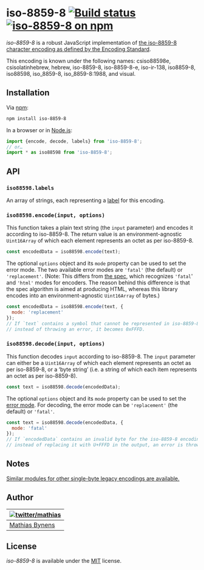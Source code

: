 # iso-8859-8 [![Build status](https://github.com/mathiasbynens/iso-8859-8/workflows/run-checks/badge.svg)](https://github.com/mathiasbynens/iso-8859-8/actions?query=workflow%3Arun-checks) [![iso-8859-8 on npm](https://img.shields.io/npm/v/iso-8859-8)](https://www.npmjs.com/package/iso-8859-8)

_iso-8859-8_ is a robust JavaScript implementation of [the iso-8859-8 character encoding as defined by the Encoding Standard](https://encoding.spec.whatwg.org/#iso-8859-8).

This encoding is known under the following names: csiso88598e, csisolatinhebrew, hebrew, iso-8859-8, iso-8859-8-e, iso-ir-138, iso8859-8, iso88598, iso_8859-8, iso_8859-8:1988, and visual.

## Installation

Via [npm](https://www.npmjs.com/):

```bash
npm install iso-8859-8
```

In a browser or in [Node.js](https://nodejs.org/):

```js
import {encode, decode, labels} from 'iso-8859-8';
// or…
import * as iso88598 from 'iso-8859-8';
```

## API

### `iso88598.labels`

An array of strings, each representing a [label](https://encoding.spec.whatwg.org/#label) for this encoding.

### `iso88598.encode(input, options)`

This function takes a plain text string (the `input` parameter) and encodes it according to iso-8859-8. The return value is an environment-agnostic `Uint16Array` of which each element represents an octet as per iso-8859-8.

```js
const encodedData = iso88598.encode(text);
```

The optional `options` object and its `mode` property can be used to set the error mode. The two available error modes are `'fatal'` (the default) or `'replacement'`. (Note: This differs from [the spec](https://encoding.spec.whatwg.org/#error-mode), which recognizes `'fatal`' and `'html'` modes for encoders. The reason behind this difference is that the spec algorithm is aimed at producing HTML, whereas this library encodes into an environment-agnostic `Uint16Array` of bytes.)

```js
const encodedData = iso88598.encode(text, {
  mode: 'replacement'
});
// If `text` contains a symbol that cannot be represented in iso-8859-8,
// instead of throwing an error, it becomes 0xFFFD.
```

### `iso88598.decode(input, options)`

This function decodes `input` according to iso-8859-8. The `input` parameter can either be a `Uint16Array` of which each element represents an octet as per iso-8859-8, or a ‘byte string’ (i.e. a string of which each item represents an octet as per iso-8859-8).

```js
const text = iso88598.decode(encodedData);
```

The optional `options` object and its `mode` property can be used to set the [error mode](https://encoding.spec.whatwg.org/#error-mode). For decoding, the error mode can be `'replacement'` (the default) or `'fatal'`.

```js
const text = iso88598.decode(encodedData, {
  mode: 'fatal'
});
// If `encodedData` contains an invalid byte for the iso-8859-8 encoding,
// instead of replacing it with U+FFFD in the output, an error is thrown.
```

## Notes

[Similar modules for other single-byte legacy encodings are available.](https://www.npmjs.com/browse/keyword/legacy-encoding)

## Author

| [![twitter/mathias](https://gravatar.com/avatar/24e08a9ea84deb17ae121074d0f17125?s=70)](https://twitter.com/mathias "Follow @mathias on Twitter") |
|---|
| [Mathias Bynens](https://mathiasbynens.be/) |

## License

_iso-8859-8_ is available under the [MIT](https://mths.be/mit) license.

